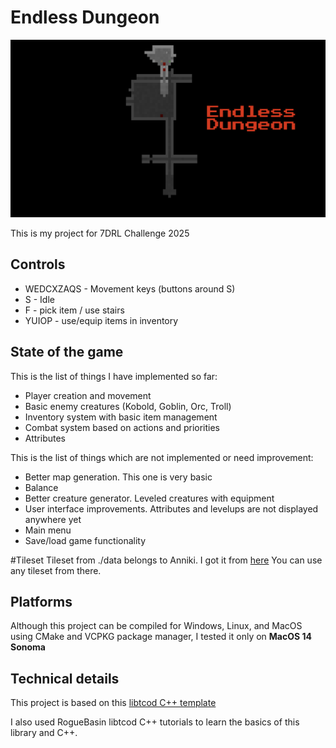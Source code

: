 # Endless Dungeon
![Image](image.png)

This is my project for 7DRL Challenge 2025

## Controls

- WEDCXZAQS - Movement keys (buttons around S)
- S - Idle
- F - pick item / use stairs
- YUIOP - use/equip items in inventory

## State of the game
This is the list of things I have implemented so far:
- Player creation and movement
- Basic enemy creatures (Kobold, Goblin, Orc, Troll)
- Inventory system with basic item management
- Combat system based on actions and priorities
- Attributes

This is the list of things which are not implemented or need improvement:
- Better map generation. This one is very basic
- Balance
- Better creature generator. Leveled creatures with equipment
- User interface improvements. Attributes and levelups are not displayed anywhere yet
- Main menu
- Save/load game functionality

#Tileset
Tileset from ./data belongs to Anniki. I got it from [here](https://dwarffortresswiki.org/Tileset_repository#8.C3.978)
You can use any tileset from there.

## Platforms
Although this project can be compiled for Windows, Linux, and MacOS using CMake and VCPKG package manager, I tested it only on __MacOS 14 Sonoma__

## Technical details
This project is based on this [libtcod C++ template](https://github.com/HexDecimal/libtcod-vcpkg-template)

I also used RogueBasin libtcod C++ tutorials to learn the basics of this library and C++.
